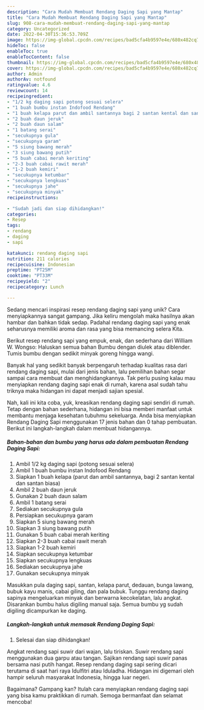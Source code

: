 ```yaml
---
description: "Cara Mudah Membuat Rendang Daging Sapi yang Mantap"
title: "Cara Mudah Membuat Rendang Daging Sapi yang Mantap"
slug: 908-cara-mudah-membuat-rendang-daging-sapi-yang-mantap
category: Uncategorized
date: 2022-04-30T15:36:53.709Z
image: https://img-global.cpcdn.com/recipes/bad5cfa4b9597e4e/680x482cq70/rendang-daging-sapi-foto-resep-utama.jpg
hideToc: false
enableToc: true
enableTocContent: false
thumbnail: https://img-global.cpcdn.com/recipes/bad5cfa4b9597e4e/680x482cq70/rendang-daging-sapi-foto-resep-utama.jpg
cover: https://img-global.cpcdn.com/recipes/bad5cfa4b9597e4e/680x482cq70/rendang-daging-sapi-foto-resep-utama.jpg
author: Admin
authorAv: notfound
ratingvalue: 4.6
reviewcount: 14
recipeingredient:
- "1/2 kg daging sapi potong sesuai selera"
- "1 buah bumbu instan Indofood Rendang"
- "1 buah kelapa parut dan ambil santannya bagi 2 santan kental dan santan biasa"
- "2 buah daun jeruk"
- "2 buah daun salam"
- "1 batang serai"
- "secukupnya gula"
- "secukupnya garam"
- "5 siung bawang merah"
- "3 siung bawang putih"
- "5 buah cabai merah keriting"
- "2-3 buah cabai rawit merah"
- "1-2 buah kemiri"
- "secukupnya ketumbar"
- "secukupnya lengkuas"
- "secukupnya jahe"
- "secukupnya minyak"
recipeinstructions:

- "Sudah jadi dan siap dihidangkan!"
categories:
- Resep
tags:
- rendang
- daging
- sapi

katakunci: rendang daging sapi 
nutrition: 211 calories
recipecuisine: Indonesian
preptime: "PT25M"
cooktime: "PT33M"
recipeyield: "2"
recipecategory: Lunch

---
```





Sedang mencari inspirasi resep rendang daging sapi yang unik? Cara menyiapkannya sangat gampang. Jika keliru mengolah maka hasilnya akan hambar dan bahkan tidak sedap. Padahal rendang daging sapi yang enak seharusnya memiliki aroma dan rasa yang bisa memancing selera Kita.





Berikut resep rendang sapi yang empuk, enak, dan sederhana dari William W. Wongso: Haluskan semua bahan Bumbu dengan diulek atau diblender. Tumis bumbu dengan sedikit minyak goreng hingga wangi.

Banyak hal yang sedikit banyak berpengaruh terhadap kualitas rasa dari rendang daging sapi, mulai dari jenis bahan, lalu pemilihan bahan segar sampai cara membuat dan menghidangkannya. Tak perlu pusing kalau mau menyiapkan rendang daging sapi enak di rumah, karena asal sudah tahu triknya maka hidangan ini dapat menjadi sajian spesial.






Nah, kali ini kita coba, yuk, kreasikan rendang daging sapi sendiri di rumah. Tetap dengan bahan sederhana, hidangan ini bisa memberi manfaat untuk membantu menjaga kesehatan tubuhmu sekeluarga. Anda bisa menyiapkan Rendang Daging Sapi menggunakan 17 jenis bahan dan 0 tahap pembuatan. Berikut ini langkah-langkah dalam membuat hidangannya.

<!--inarticleads1-->

##### Bahan-bahan dan bumbu yang harus ada dalam pembuatan Rendang Daging Sapi:

1. Ambil 1/2 kg daging sapi (potong sesuai selera)
1. Ambil 1 buah bumbu instan Indofood Rendang
1. Siapkan 1 buah kelapa (parut dan ambil santannya, bagi 2 santan kental dan santan biasa)
1. Ambil 2 buah daun jeruk
1. Gunakan 2 buah daun salam
1. Ambil 1 batang serai
1. Sediakan secukupnya gula
1. Persiapkan secukupnya garam
1. Siapkan 5 siung bawang merah
1. Siapkan 3 siung bawang putih
1. Gunakan 5 buah cabai merah keriting
1. Siapkan 2-3 buah cabai rawit merah
1. Siapkan 1-2 buah kemiri
1. Siapkan secukupnya ketumbar
1. Siapkan secukupnya lengkuas
1. Sediakan secukupnya jahe
1. Gunakan secukupnya minyak


Masukkan pula daging sapi, santan, kelapa parut, dedauan, bunga lawang, bubuk kayu manis, cabai giling, dan pala bubuk. Tunggu rendang daging sapinya mengeluarkan minyak dan berwarna kecokelatan, lalu angkat. Disarankan bumbu halus digiling manual saja. Semua bumbu yg sudah digiling dicampurkan ke daging. 

<!--inarticleads2-->

##### Langkah-langkah untuk memasak Rendang Daging Sapi:


1. Selesai dan siap dihidangkan!

Angkat rendang sapi suwir dari wajan, lalu tiriskan. Suwir rendang sapi menggunakan dua garpu atau tangan. Sajikan rendang sapi suwir panas bersama nasi putih hangat. Resep rendang daging sapi sering dicari terutama di saat hari raya Idulfitri atau Iduladha. Hidangan ini digemari oleh hampir seluruh masyarakat Indonesia, hingga luar negeri. 

Bagaimana? Gampang kan? Itulah cara menyiapkan rendang daging sapi yang bisa kamu praktikkan di rumah. Semoga bermanfaat dan selamat mencoba!
